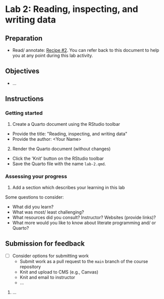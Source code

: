 # Lab 2: Reading, inspecting, and writing data

<!-- 

- [ ] Create dev container
  - Set up packages to load
    - tidyverse, quarto, qtalrkit, ... 
- [ ] Create lab
  - Add objectives
  - Add instructions
  - Add assessment
 -->


<!-- NOTE: 
- [ ] Add helpful tips for readers
-->

## Preparation

- Read/ annotate: [Recipe \#2](https://qtalr.github.io/qtalrkit/articles/recipe-2.html). You can refer back to this document to help you at any point during this lab activity.

## Objectives

- ...

## Instructions

### Getting started

1. Create a Quarto document using the RStudio toolbar
  - Provide the title: "Reading, inspecting, and writing data"
  - Provide the author: \<Your Name\>
2. Render the Quarto document (without changes)
  - Click the 'Knit' button on the RStudio toolbar
  - Save the Quarto file with the name `lab-2.qmd`.

### Assessing your progress

1. Add a section which describes your learning in this lab

Some questions to consider: 

  - What did you learn?
  - What was most/ least challenging?
  - What resources did you consult? Instructor? Websites (provide links)?
  - What more would you like to know about literate programming and/ or Quarto?

## Submission for feedback

- [ ] Consider options for submitting work
  - Submit work as a pull request to the `main` branch of the course repository
  - Knit and upload to CMS (e.g., Canvas)
  - Knit and email to instructor
  - ...

1. ...
